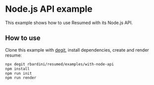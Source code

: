 # Node.js API example

This example shows how to use Resumed with its Node.js API.

## How to use

Clone this example with [degit](https://github.com/Rich-Harris/degit), install dependencies, create and render resume:

```sh
npx degit rbardini/resumed/examples/with-node-api
npm install
npm run init
npm run render
```
